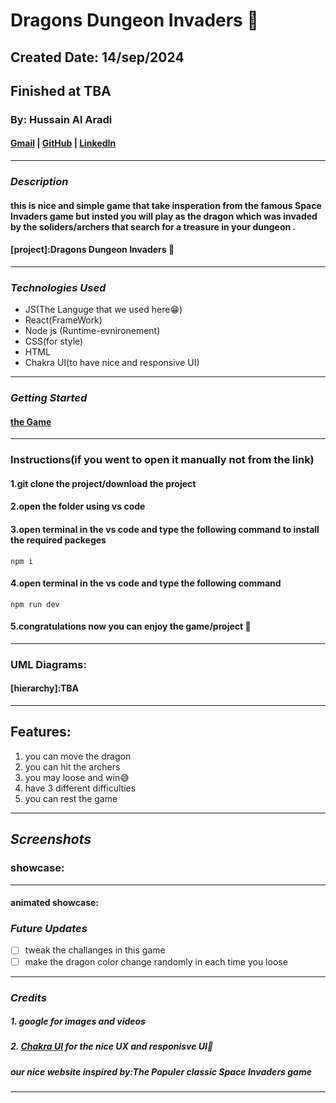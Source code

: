 # Dragons Dungeon Invaders 🐲

## Created Date: 14/sep/2024

## Finished at TBA

### By: Hussain Al Aradi

#### [Gmail](hussainaradi.ha@gmail.com) | [GitHub](https://github.com/HussainALAradi5) | [LinkedIn](https://www.linkedin.com/in/hussainalaradi/)

---

### **_Description_**

#### this is nice and simple game that take insperation from the famous Space Invaders game but insted you will play as the dragon which was invaded by the soliders/archers that search for a treasure in your dungeon .

#### [project]:Dragons Dungeon Invaders 🐲

---

### **_Technologies Used_**

- JS(The Languge that we used here😁)
- React(FrameWork)
- Node js (Runtime-evnironement)
- CSS(for style)
- HTML
- Chakra UI(to have nice and responsive UI)

---

### **_Getting Started_**

#### [the Game](TBA)

---

### Instructions(if you went to open it manually not from the link)

#### 1.git clone the project/download the project

#### 2.open the folder using vs code

#### 3.open terminal in the vs code and type the following command to install the required packeges

```
npm i
```

#### 4.open terminal in the vs code and type the following command

```
npm run dev
```

#### 5.congratulations now you can enjoy the game/project 🥳

---

### UML Diagrams:

#### [hierarchy]:TBA

---

## Features:

1. you can move the dragon
2. you can hit the archers
3. you may loose and win😅
4. have 3 different difficulties
5. you can rest the game

---

## **_Screenshots_**

### showcase:

---

#### animated showcase:

### **_Future Updates_**

- [ ] tweak the challanges in this game
- [ ] make the dragon color change randomly in each time you loose

---

### **_Credits_**

##### 1. google for images and videos

##### 2. [Chakra UI](https://v2.chakra-ui.com/) for the nice UX and responisve UI🐲

##### our nice website inspired by:The Populer classic Space Invaders game

---
